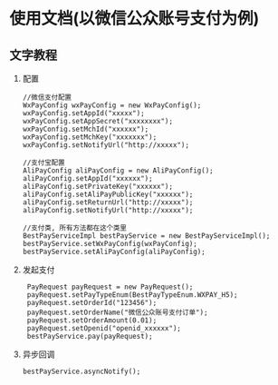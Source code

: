 # 使用文档(以微信公众账号支付为例)

## 文字教程
1. 配置

    ```
    //微信支付配置
    WxPayConfig wxPayConfig = new WxPayConfig();
    wxPayConfig.setAppId("xxxxx");
    wxPayConfig.setAppSecret("xxxxxxxx");
    wxPayConfig.setMchId("xxxxxx");
    wxPayConfig.setMchKey("xxxxxxx");
    wxPayConfig.setNotifyUrl("http://xxxxx");
    
    //支付宝配置
    AliPayConfig aliPayConfig = new AliPayConfig();
    aliPayConfig.setAppId("xxxxxx");
    aliPayConfig.setPrivateKey("xxxxxx");
    aliPayConfig.setAliPayPublicKey("xxxxxx");
    aliPayConfig.setReturnUrl("http://xxxxx");
    aliPayConfig.setNotifyUrl("http://xxxxx");
            
    //支付类, 所有方法都在这个类里
    BestPayServiceImpl bestPayService = new BestPayServiceImpl();
    bestPayService.setWxPayConfig(wxPayConfig);
    bestPayService.setAliPayConfig(aliPayConfig);
    ```

    
1. 发起支付

        PayRequest payRequest = new PayRequest();
        payRequest.setPayTypeEnum(BestPayTypeEnum.WXPAY_H5);
        payRequest.setOrderId("123456");
        payRequest.setOrderName("微信公众账号支付订单");
        payRequest.setOrderAmount(0.01);
        payRequest.setOpenid("openid_xxxxxx");
        bestPayService.pay(payRequest);
    
1. 异步回调

    ```
    bestPayService.asyncNotify();
    ```


